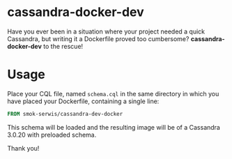 cassandra-docker-dev
====================

Have you ever been in a situation where your project
needed a quick Cassandra, but writing it a Dockerfile
proved too cumbersome? **cassandra-docker-dev** to the
rescue!

# Usage

Place your CQL file, named `schema.cql` in the same 
directory in which you have placed your Dockerfile,
containing a single line:

```dockerfile
FROM smok-serwis/cassandra-dev-docker
```

This schema will be loaded and the resulting image 
will be of a Cassandra 3.0.20 with preloaded schema.

Thank you!